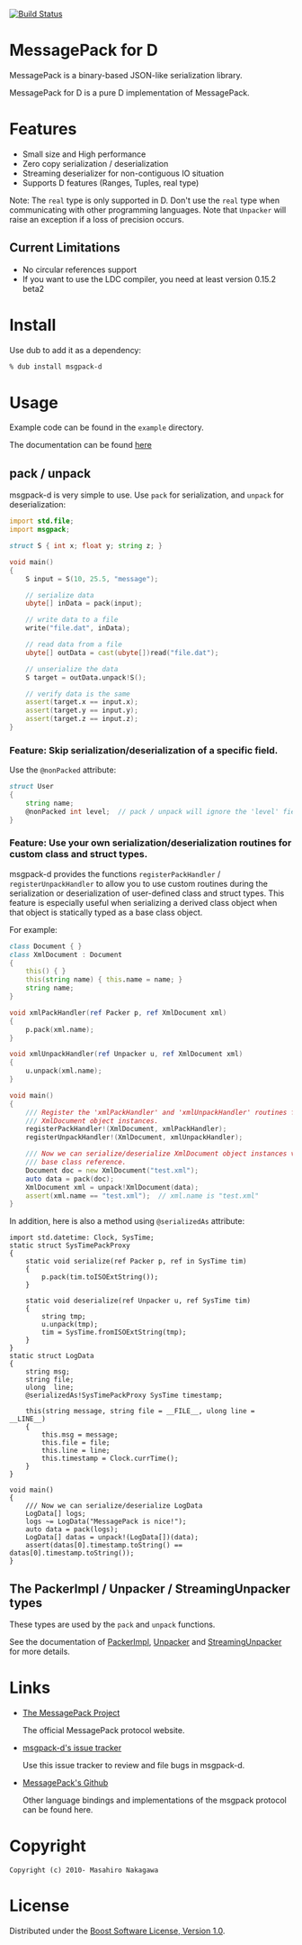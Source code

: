 [![Build Status](https://travis-ci.org/msgpack/msgpack-d.png)](https://travis-ci.org/msgpack/msgpack-d)

# MessagePack for D

MessagePack is a binary-based JSON-like serialization library.

MessagePack for D is a pure D implementation of MessagePack.

# Features

* Small size and High performance
* Zero copy serialization / deserialization
* Streaming deserializer for non-contiguous IO situation
* Supports D features (Ranges, Tuples, real type)

Note: The `real` type is only supported in D.
Don't use the `real` type when communicating with other programming languages.
Note that `Unpacker` will raise an exception if a loss of precision occurs.

## Current Limitations

* No circular references support
* If you want to use the LDC compiler, you need at least version 0.15.2 beta2

# Install

Use dub to add it as a dependency:

```sh
% dub install msgpack-d
```

# Usage

Example code can be found in the `example` directory.

The documentation can be found [here](http://msgpack.github.io/msgpack-d/)

## pack / unpack

msgpack-d is very simple to use. Use `pack` for serialization, and `unpack` for deserialization:

```D
import std.file;
import msgpack;

struct S { int x; float y; string z; }

void main()
{
    S input = S(10, 25.5, "message");

    // serialize data
    ubyte[] inData = pack(input);

    // write data to a file
    write("file.dat", inData);

    // read data from a file
    ubyte[] outData = cast(ubyte[])read("file.dat");

    // unserialize the data
    S target = outData.unpack!S();

    // verify data is the same
    assert(target.x == input.x);
    assert(target.y == input.y);
    assert(target.z == input.z);
}
```

### Feature: Skip serialization/deserialization of a specific field.

Use the `@nonPacked` attribute:

```d
struct User
{
    string name;
    @nonPacked int level;  // pack / unpack will ignore the 'level' field
}
```

### Feature: Use your own serialization/deserialization routines for custom class and struct types.

msgpack-d provides the functions `registerPackHandler` / `registerUnpackHandler` to allow you
to use custom routines during the serialization or deserialization of user-defined class and struct types.
This feature is especially useful when serializing a derived class object when that object is statically
typed as a base class object.

For example:

```d
class Document { }
class XmlDocument : Document
{
    this() { }
    this(string name) { this.name = name; }
    string name;
}

void xmlPackHandler(ref Packer p, ref XmlDocument xml)
{
    p.pack(xml.name);
}

void xmlUnpackHandler(ref Unpacker u, ref XmlDocument xml)
{
    u.unpack(xml.name);
}

void main()
{
    /// Register the 'xmlPackHandler' and 'xmlUnpackHandler' routines for
    /// XmlDocument object instances.
    registerPackHandler!(XmlDocument, xmlPackHandler);
    registerUnpackHandler!(XmlDocument, xmlUnpackHandler);

    /// Now we can serialize/deserialize XmlDocument object instances via a
    /// base class reference.
    Document doc = new XmlDocument("test.xml");
    auto data = pack(doc);
    XmlDocument xml = unpack!XmlDocument(data);
    assert(xml.name == "test.xml");  // xml.name is "test.xml"
}
```

In addition, here is also a method using `@serializedAs` attribute:

```
import std.datetime: Clock, SysTime;
static struct SysTimePackProxy
{
    static void serialize(ref Packer p, ref in SysTime tim)
    {
        p.pack(tim.toISOExtString());
    }

    static void deserialize(ref Unpacker u, ref SysTime tim)
    {
        string tmp;
        u.unpack(tmp);
        tim = SysTime.fromISOExtString(tmp);
    }
}
static struct LogData
{
    string msg;
    string file;
    ulong  line;
    @serializedAs!SysTimePackProxy SysTime timestamp;

    this(string message, string file = __FILE__, ulong line = __LINE__)
    {
        this.msg = message;
        this.file = file;
        this.line = line;
        this.timestamp = Clock.currTime();
    }
}

void main()
{
    /// Now we can serialize/deserialize LogData
    LogData[] logs;
    logs ~= LogData("MessagePack is nice!");
    auto data = pack(logs);
    LogData[] datas = unpack!(LogData[])(data);
    assert(datas[0].timestamp.toString() == datas[0].timestamp.toString());
}
```

## The PackerImpl / Unpacker / StreamingUnpacker types

These types are used by the `pack` and `unpack` functions.

See the documentation of [PackerImpl](http://msgpack.github.io/msgpack-d/#PackerImpl), [Unpacker](http://msgpack.github.io/msgpack-d/#Unpacker) and [StreamingUnpacker](http://msgpack.github.io/msgpack-d/#StreamingUnpacker) for more details.

# Links

* [The MessagePack Project](http://msgpack.org/)

  The official MessagePack protocol website.

* [msgpack-d's issue tracker](https://github.com/msgpack/msgpack-d/issues)

  Use this issue tracker to review and file bugs in msgpack-d.

* [MessagePack's Github](http://github.com/msgpack/)

  Other language bindings and implementations of the msgpack protocol can be found here.

# Copyright

    Copyright (c) 2010- Masahiro Nakagawa

# License

Distributed under the [Boost Software License, Version 1.0](http://www.boost.org/users/license.html).
